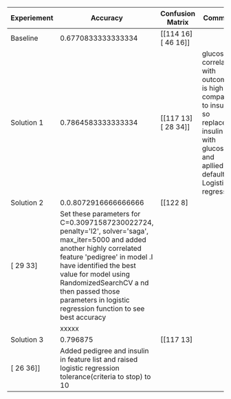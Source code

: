 | Experiement | Accuracy                                                                                                                                                                                                                                                                                                               | Confusion Matrix      | Comment                                                                                                                                  |
| ----------- | ---------------------------------------------------------------------------------------------------------------------------------------------------------------------------------------------------------------------------------------------------------------------------------------------------------------------- | --------------------- | ---------------------------------------------------------------------------------------------------------------------------------------- |
| Baseline    | 0.6770833333333334                                                                                                                                                                                                                                                                                                     | [[114  16] [ 46  16]] |                                                                                                                                          |
| Solution 1  | 0.7864583333333334                                                                                                                                                                                                                                                                                                     | [[117  13] [ 28  34]] | glucose correlation with outcome is high as compared to insulin so replaced insulin with glucose and apllied default Logistic regression |
| Solution 2  | 0.0.8072916666666666                                                                                                                                                                                                                                                                                                   | [[122 8]              |
| [ 29 33]    | Set these parameters for C=0.30971587230022724, penalty='l2', solver='saga', max_iter=5000 and added another highly correlated feature 'pedigree' in model .I have identified the best value for model using RandomizedSearchCV a nd then passed those parameters in logistic regression function to see best accuracy |
|             | xxxxx                                                                                                                                                                                                                                                                                                                  |
| Solution 3  | 0.796875                                                                                                                                                                                                                                                                                                               | [[117 13]             |
| [ 26 36]]   | Added pedigree and insulin in feature list and raised logistic regression tolerance(criteria to stop) to 10                                                                                                                                                                                                            |
